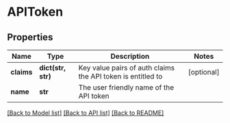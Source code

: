 # APIToken

## Properties
Name | Type | Description | Notes
------------ | ------------- | ------------- | -------------
**claims** | **dict(str, str)** | Key value pairs of auth claims the API token is entitled to | [optional] 
**name** | **str** | The user friendly name of the API token | 

[[Back to Model list]](../README.md#documentation-for-models) [[Back to API list]](../README.md#documentation-for-api-endpoints) [[Back to README]](../README.md)


